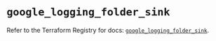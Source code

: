 # `google_logging_folder_sink`

Refer to the Terraform Registry for docs: [`google_logging_folder_sink`](https://registry.terraform.io/providers/hashicorp/google/6.44.0/docs/resources/logging_folder_sink).
